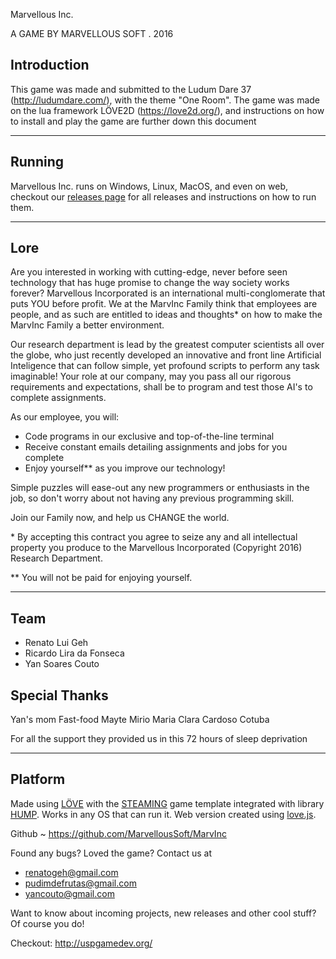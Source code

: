Marvellous Inc.

A GAME BY MARVELLOUS SOFT . 2016

## Introduction

This game was made and submitted to the Ludum Dare 37 (http://ludumdare.com/), with the theme "One Room". The game was made on the lua framework LÖVE2D (https://love2d.org/), and instructions on how to install and play the game are further down this document

----------------------------------------------------

## Running

Marvellous Inc. runs on Windows, Linux, MacOS, and even on web, checkout our [releases page](https://github.com/MarvellousSoft/MarvInc/releases) for all releases and instructions on how to run them.

----------------------------------------------------

## Lore

Are you interested in working with cutting-edge, never before seen technology that has huge promise to change the way society works forever? Marvellous Incorporated is an international multi-conglomerate that puts YOU before profit. We at the MarvInc Family think that employees are people, and as such are entitled to ideas and thoughts* on how to make the MarvInc Family a better environment.

Our research department is lead by the greatest computer scientists all over the globe, who just recently developed an innovative and front line Artificial Inteligence that can follow simple, yet profound scripts to perform any task imaginable! Your role at our company, may you pass all our rigorous requirements and expectations, shall be to program and test those AI's to complete assignments.

As our employee, you will:

- Code programs in our exclusive and top-of-the-line terminal
- Receive constant emails detailing assignments and jobs for you complete
- Enjoy yourself** as you improve our technology!

Simple puzzles will ease-out any new programmers or enthusiasts in the job, so don't worry about not having any previous programming skill.

Join our Family now, and help us CHANGE the world.

\* By accepting this contract you agree to seize any and all intellectual property you produce to the Marvellous Incorporated (Copyright 2016) Research Department.

** You will not be paid for enjoying yourself.

----------------------------------------------------

## Team

- Renato Lui Geh
- Ricardo Lira da Fonseca
- Yan Soares Couto

## Special Thanks

Yan's mom
Fast-food
Mayte Mirio
Maria Clara Cardoso
Cotuba

For all the support they provided us in this 72 hours of sleep deprivation

----------------------------------------------------


## Platform

Made using [LÖVE](https://love2d.org/) with the [STEAMING](https://github.com/uspgamedev/STEAMING) game template integrated with library [HUMP](http://hump.readthedocs.org/).
Works in any OS that can run it. Web version created using [love.js](https://github.com/TannerRogalsky/love.js).

Github
    ~ https://github.com/MarvellousSoft/MarvInc


Found any bugs? Loved the game? Contact us at

- renatogeh@gmail.com
- pudimdefrutas@gmail.com
- yancouto@gmail.com

Want to know about incoming projects, new releases and other cool stuff? Of course you do!

Checkout: http://uspgamedev.org/
